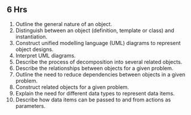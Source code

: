## 6 Hrs 
1. Outline the general nature of an object.
2. Distinguish between an object (definition, template or class) and instantiation.
3. Construct unified modelling language (UML) diagrams to represent object designs.
4. Interpret UML diagrams.
5. Describe the process of decomposition into several related objects.
6. Describe the relationships between objects for a given problem.
7. Outline the need to reduce dependencies between objects in a given problem.
8. Construct related objects for a given problem.
9. Explain the need for different data types to represent data items.
10. Describe how data items can be passed to and from actions as parameters.